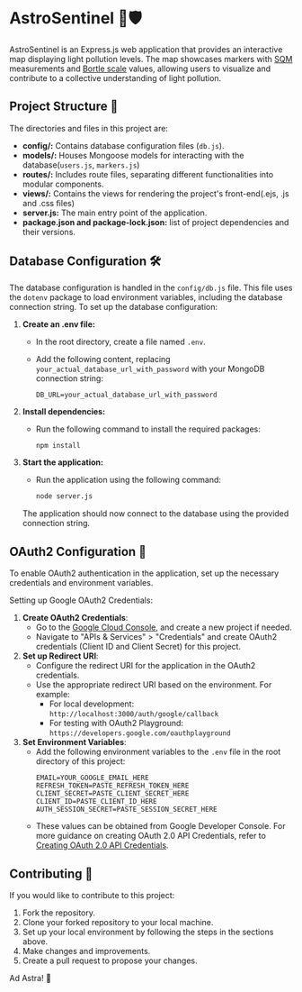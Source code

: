 # AstroSentinel 🌌🛡️

AstroSentinel is an Express.js web application that provides an interactive map displaying light pollution levels. The map showcases markers with [SQM](https://en.wikipedia.org/wiki/Sky_quality_meter#:~:text=A%20sky%20quality%20meter%20\(SQM,square%20arcsecond%22%20favored%20by%20astronomers.) measurements and [Bortle scale](https://en.wikipedia.org/wiki/Bortle_scale) values, allowing users to visualize and contribute to a collective understanding of light pollution.

## Project Structure 📁
The directories and files in this project are:  
- **config/:** Contains database configuration files (`db.js`).
- **models/:** Houses Mongoose models for interacting with the database(`users.js`, `markers.js`)
- **routes/:** Includes route files, separating different functionalities into modular components.
- **views/:** Contains the views for rendering the project's front-end(.ejs, .js and .css files) 
- **server.js:** The main entry point of the application.
- **package.json and package-lock.json:** list of project dependencies and their versions.

## Database Configuration 🛠️

The database configuration is handled in the `config/db.js` file. This file uses the `dotenv` package to load environment variables, including the database connection string. To set up the database configuration:

1. **Create an .env file:**
   - In the root directory, create a file named `.env`.
   - Add the following content, replacing `your_actual_database_url_with_password` with your MongoDB connection string:

     ```plaintext
     DB_URL=your_actual_database_url_with_password
     ```

2. **Install dependencies:**
   - Run the following command to install the required packages:

     ```bash
     npm install
     ```

3. **Start the application:**
   - Run the application using the following command:

     ```bash
     node server.js
     ```

   The application should now connect to the database using the provided connection string.

## OAuth2 Configuration 🔐
To enable OAuth2 authentication in the application, set up the necessary credentials and environment variables.  

Setting up Google OAuth2 Credentials:
1. **Create OAuth2 Credentials**:
   - Go to the [Google Cloud Console](https://console.cloud.google.com/), and create a new project if needed.
   - Navigate to "APIs & Services" > "Credentials" and create OAuth2 credentials (Client ID and Client Secret) for this project.
2. **Set up Redirect URI**:
   - Configure the redirect URI for the application in the OAuth2 credentials.
   - Use the appropriate redirect URI based on the environment. For example:
     - For local development: `http://localhost:3000/auth/google/callback`
     - For testing with OAuth2 Playground: `https://developers.google.com/oauthplayground`
3. **Set Environment Variables**:
   - Add the following environment variables to the `.env` file in the root directory of this project:
     ```plaintext
     EMAIL=YOUR_GOOGLE_EMAIL_HERE
     REFRESH_TOKEN=PASTE_REFRESH_TOKEN_HERE
     CLIENT_SECRET=PASTE_CLIENT_SECRET_HERE
     CLIENT_ID=PASTE_CLIENT_ID_HERE
     AUTH_SESSION_SECRET=PASTE_SESSION_SECRET_HERE
     ```
   - These values can be obtained from Google Developer Console. For more guidance on creating OAuth 2.0 API Credentials, refer to [Creating OAuth 2.0 API Credentials](https://dev.to/chandrapantachhetri/sending-emails-securely-using-node-js-nodemailer-smtp-gmail-and-oauth2-g3a).


## Contributing 🤝

If you would like to contribute to this project:

1. Fork the repository.
2. Clone your forked repository to your local machine.
3. Set up your local environment by following the steps in the sections above.
4. Make changes and improvements.
5. Create a pull request to propose your changes.

Ad Astra! 💫
